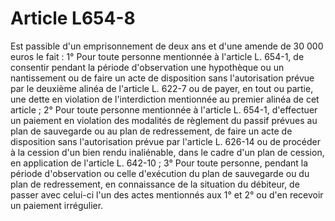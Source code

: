 # Article L654-8

Est passible d'un emprisonnement de deux ans et d'une amende de 30 000 euros le fait :   1° Pour toute personne mentionnée à l'article L. 654-1, de consentir pendant la période d'observation une hypothèque ou un nantissement ou de faire un acte de disposition sans l'autorisation prévue par le deuxième alinéa de l'article L. 622-7 ou de payer, en tout ou partie, une dette en violation de l'interdiction mentionnée au premier alinéa de cet article ;   2° Pour toute personne mentionnée à l'article L. 654-1, d'effectuer un paiement en violation des modalités de règlement du passif prévues au plan de sauvegarde ou au plan de redressement, de faire un acte de disposition sans l'autorisation prévue par l'article L. 626-14 ou de procéder à la cession d'un bien rendu inaliénable, dans le cadre d'un plan de cession, en application de l'article L. 642-10 ;   3° Pour toute personne, pendant la période d'observation ou celle d'exécution du plan de sauvegarde ou du plan de redressement, en connaissance de la situation du débiteur, de passer avec celui-ci l'un des actes mentionnés aux 1° et 2° ou d'en recevoir un paiement irrégulier.